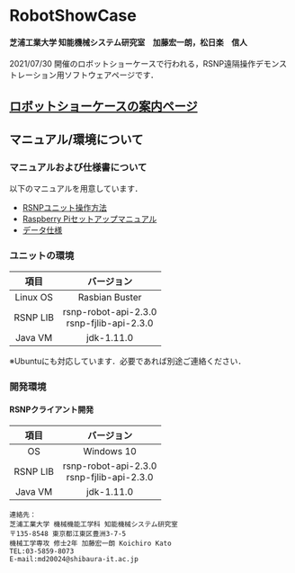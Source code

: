# RobotShowCase

<h4> 芝浦工業大学 知能機械システム研究室　加藤宏一朗，松日楽　信人</h4>

2021/07/30 開催のロボットショーケースで行われる，RSNP遠隔操作デモンストレーション用ソフトウェアページです．  

## [ロボットショーケースの案内ページ](https://www.mext.go.jp/a_menu/universal/mext_01601.html)

## マニュアル/環境について
### マニュアルおよび仕様書について

以下のマニュアルを用意しています．  
 - [RSNPユニット操作方法](https://github.com/IMS-Lab8073/RobotShowCase/blob/main/docs/RSNPUnitmanual.md)
 - [Raspberry Piセットアップマニュアル](https://github.com/IMS-Lab8073/RobotShowCase/blob/main/docs/RaspiSetup.md)
 - [データ仕様](https://github.com/IMS-Lab8073/RobotShowCase/blob/main/docs/Specification.md)

### ユニットの環境

| 項目 | バージョン |
|:-:|:-:|
| Linux OS | Rasbian Buster |
| RSNP LIB | rsnp-robot-api-2.3.0<br>rsnp-fjlib-api-2.3.0 |
| Java VM | jdk-1.11.0 |

※Ubuntuにも対応しています．必要であれば別途ご連絡ください．  

### 開発環境
#### RSNPクライアント開発

| 項目 | バージョン |
|:-:|:-:|
| OS | Windows 10 |
| RSNP LIB | rsnp-robot-api-2.3.0<br>rsnp-fjlib-api-2.3.0 |
| Java VM | jdk-1.11.0 |


~~~text  
連絡先：  
芝浦工業大学 機械機能工学科 知能機械システム研究室  
〒135-8548 東京都江東区豊洲3-7-5  
機械工学専攻 修士2年 加藤宏一朗 Koichiro Kato
TEL:03-5859-8073
E-mail:md20024@shibaura-it.ac.jp  
~~~  